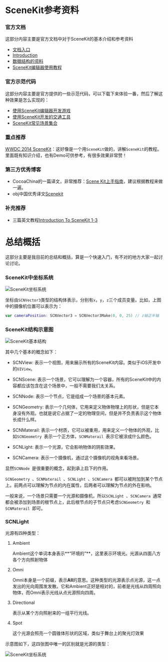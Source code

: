 # SceneKit参考资料

### 官方文档

这部分内容主要是官方文档中对于SceneKit的基本介绍和参考资料

* [文档入口](https://developer.apple.com/scenekit/)
* [Introduction](https://developer.apple.com/library/ios/documentation/SceneKit/Reference/SceneKit_Framework/)
*  [数据结构的资料](https://developer.apple.com/library/ios/documentation/SceneKit/Reference/SceneKit_DataTypes/)
*  [SceneKit编辑器使用教程](https://developer.apple.com/library/ios/recipes/xcode_help-scene_kit_editor/)

### 官方示范代码

这部分内容主要是官方提供的一些示范代码，可以下载下来体验一番，然后了解这种效果是怎么实现的：

* [使用SceneKit编辑器开发游戏](https://developer.apple.com/library/ios/samplecode/Fox/Introduction/Intro.html)
* [使用SceneKit开发的交通工具](https://developer.apple.com/library/ios/samplecode/SceneKitVehicle/Introduction/Intro.html)
* [SceneKit常见场景集合](https://developer.apple.com/library/ios/samplecode/SceneKitReel/Introduction/Intro.html)

### 重点推荐

[WWDC 2014 SceneKit](https://developer.apple.com/library/mac/samplecode/SceneKitWWDC2014/Introduction/Intro.html#//apple_ref/doc/uid/TP40014551-Intro-DontLinkElementID_2)：这好像是一个用`SceneKit`做的，讲解`SceneKit`的教程。里面既有知识介绍，也有Demo可供参考，有很多效果非常赞！

### 第三方优秀博客

* CocoaChina的一篇译文，非常推荐：[Scene Kit上手指南](http://www.cocoachina.com/ios/20141113/10205.html)，建议根据教程来做一遍。
* obj中国优秀译文[Scenekit](http://objccn.io/issue-18-3/)

### 补充推荐
* 三篇英文教程[Introduction To SceneKit 1-3](https://www.weheartswift.com/?s=Scenekit)

# 总结概括

这部分主要是我目前的总结和概括，算是一个快速入门，有不对的地方大家一起讨论讨论。

### SceneKit中坐标系统

![SceneKit坐标系统](http://7xonij.com1.z0.glb.clouddn.com/appcontest/3d_coordinate_system.png)

坐标由`SCNVector3`类型的结构体表示，分别有`x`，`y`，`z`三个成员变量。比如，上图中的摄像机位置可以表示为：

```swift
var cameraPosition: SCNVector3 = SCNVector3Make(0, 0, 25) // z轴正半轴
```

### SceneKit结构示意图

![SceneKit基本结构](http://7xonij.com1.z0.glb.clouddn.com/appcontest/SceneKitHierarchy.png)

其中几个基本的概念如下：

* SCNView: 表示一个视图，用来展示所有的SceneKit内容。类似于iOS开发中的`UIView`。

* SCNScene: 表示一个场景，它可以理解为一个容器，所有的SceneKit中的内容都应该包含在这个场景中，一般不需要我们太关系。

* SCNNode: 表示一个节点，它是组成一个场景的基本元素。

* SCNGeometry: 表示一个几何体，它用来定义物体物理上的形状，但是它本身没有外观。也就是说它占据了一定的物理空间，但是并不负责表示这个物体长成什么样。

* SCNMaterail: 表示一个材质，它可以被重用，用来定义一个物体的外观，比如`SCNGeometry `表示一个正方体，`SCNMaterail `表示它被涂成什么颜色。

* SCNLight: 表示一个光源，它会影响物体的阴影效果。

* SCNCamera: 表示一个摄像机，通过这个摄像机的视角来看场景。

显然`SCNNode `是很重要的概念，起到承上启下的作用。

`SCNGeometry `、`SCNMaterail `、`SCNLight `、`SCNCamera `都可以被附加到某个节点上。前两点可以理解为节点的内在属性，后两者可以理解为节点的外在影响。

一般来说，一个场景只需要一个光源和摄像机，所以`SCNLight `、`SCNCamera `通常都会被添加到场景的根节点上，此后根节点的子节点只考虑`SCNGeometry `和`SCNMaterail `即可。

### SCNLight

光源有四种类型：

1. Ambient

	Ambient这个单词本身表示**“环境的”**，这里表示环境光。光源从四面八方各个方向照射物体
	
2. Omni

	Omni本身是一个前缀，表示**All**的意思。这种类型的光源表示点光源，这一点发出的光向周围发发散。它和Ambient正好是相对的，前者是光线从四周照向物体，而Omni表示光线从点光源照向四周。
	
3. Directional
	
	表示从某个方向照射来的一组平行光线。

4. Spot
	
	这个光源会照亮一个圆锥体形状的区域，类似于舞台上的聚光灯效果
	
示意图如下，这四张图中唯一的区别就是光源的类型：

![SceneKit坐标系统](http://7xonij.com1.z0.glb.clouddn.com/appcontest/lights_type.png)
